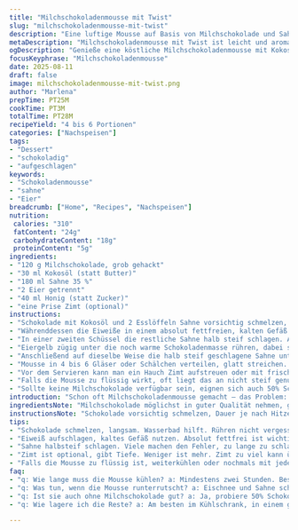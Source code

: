 ```yaml
---
title: "Milchschokoladenmousse mit Twist"
slug: "milchschokoladenmousse-mit-twist"
description: "Eine luftige Mousse auf Basis von Milchschokolade und Sahne. Besonderheit: Ersetzt Butter durch Kokosöl und Zucker durch Honig für eine mildere Süße. Die Eier werden getrennt, das Eiweiß steif geschlagen, die Sahne halb steif aufgeschlagen. Schrittweise Zusammenführung bewahrt die luftige Struktur. Kühlung von etwa 2 Stunden plus 10 Minuten mehr als üblich. Optional ein Hauch Zimt für eine unerwartete Würze empfohlen."
metaDescription: "Milchschokoladenmousse mit Twist ist leicht und aromatisch. Die Mousse bietet eine einzigartige Textur durch Kokosöl und Honig, perfekt für Genussmomente."
ogDescription: "Genieße eine köstliche Milchschokoladenmousse mit Kokosöl und Honig. Ein feiner Twist für ein aromatisches Dessert, das du lieben wirst."
focusKeyphrase: "Milchschokoladenmousse"
date: 2025-08-11
draft: false
image: milchschokoladenmousse-mit-twist.png
author: "Marlena"
prepTime: PT25M
cookTime: PT3M
totalTime: PT28M
recipeYield: "4 bis 6 Portionen"
categories: ["Nachspeisen"]
tags:
- "Dessert"
- "schokoladig"
- "aufgeschlagen"
keywords:
- "Schokoladenmousse"
- "sahne"
- "Eier"
breadcrumb: ["Home", "Recipes", "Nachspeisen"]
nutrition: 
 calories: "310"
 fatContent: "24g"
 carbohydrateContent: "18g"
 proteinContent: "5g"
ingredients:
- "120 g Milchschokolade, grob gehackt"
- "30 ml Kokosöl (statt Butter)"
- "180 ml Sahne 35 %"
- "2 Eier getrennt"
- "40 ml Honig (statt Zucker)"
- "eine Prise Zimt (optional)"
instructions:
- "Schokolade mit Kokosöl und 2 Esslöffeln Sahne vorsichtig schmelzen, entweder über einem Wasserbad oder in kurzen Intervallen im Mikrowellenherd, dabei gut beobachten und rühren, bis die Masse glänzend und fast flüssig, aber nicht zu heiß ist. Abkühlen lassen, es soll noch etwas warm, aber nicht mehr heiß sein."
- "Währenddessen die Eiweiße in einem absolut fettfreien, kalten Gefäß mit einem Handrührgerät langsam anschlagen. Nach und nach den Honig einrieseln lassen und weiterschlagen bis steife Spitzen, die nicht mehr sofort zusammenfallen, sich bilden."
- "In einer zweiten Schüssel die restliche Sahne halb steif schlagen. Achtung: nicht zu lange, sonst verliert sie Elastizität und wird butterig. Die Konsistenz ist erreicht, wenn die Sahne beim Hochheben des Schneebesens leichte ‚Wellen‘ zeigt."
- "Eiergelb zügig unter die noch warme Schokoladenmasse rühren, dabei schnell und gründlich arbeiten, damit keine Klümpchen entstehen und die Masse homogen bleibt. Nun nimmst du eine flexible Teigkarte und hebst vorsichtig die steifen Eiweiße unter. Umschlagen statt rühren, um die Luftigkeit zu bewahren."
- "Anschließend auf dieselbe Weise die halb steif geschlagene Sahne unterheben. Das Wichtigste ist, nicht zu stark zu mischen, sonst fällt alles zusammen. Gleiche Farbe und glatte Oberfläche ohne weiße Schlieren sind gute Anzeichen für perfekte Integration."
- "Mousse in 4 bis 6 Gläser oder Schälchen verteilen, glatt streichen. Mit einer Frischhaltefolie abdecken, damit keine Haut entsteht. Kühle mindestens 2 Stunden, besser 2 Stunden und 10 Minuten, das gibt der Mousse optimale Festigkeit."
- "Vor dem Servieren kann man ein Hauch Zimt aufstreuen oder mit frischen Beeren und zerbröselten Amarettini kombinieren. Für sahneliebhaber passt ein Schuss ungesüßte Schlagsahne dazu."
- "Falls die Mousse zu flüssig wirkt, oft liegt das an nicht steif genug geschlagener Sahne. In so einem Fall nachkühlen oder kurz nochmal von Hand mit dem Spatel nacharbeiten. Zu kurz geschlagene Eiweiße können auch den Effekt mindern."
- "Sollte keine Milchschokolade verfügbar sein, eignen sich auch 50% Schokolade mit einem Löffel Ahornsirup als Ersatz für mehr Feuchtigkeit. Butter kann man durch andere Pflanzenfette, z.B. geschmolzenes Kakaobutter ersetzen, um Aromatik zu erhöhen."
introduction: "Schon oft Milchschokoladenmousse gemacht – das Problem: Zu fest oder zu flüssig, zu süß oder zu „buttrig“. Kokosöl hatte ich mal ausprobiert, verändert die Textur, macht die Mousse leichter im Abgang und gibt leicht exotisches Aroma. Zucker gegen Honig ersetzt für den weicheren, runderen Geschmack. Wichtig: Eier trennen, Weiß steif schlagen bis glänzend, nicht zu wenig, sonst keine Luft, Mousse wird kompakt und schwer. Schokolade nicht zu heiß, sonst gerinnt das Eigelb später. Die Kür: Zimt. Kleine geheime, aromatische Überraschung. Ich glaube, ein kurzer Blick auf die Farbe gibt viel Aufschluss, denn doch kann Übermischen sichtbar werden — weisse Schlieren zeigen lange noch ungelöste Eiweißfäden. Ohne sich strikt auf Zeit zu verlassen, zählt die Beobachtung: Knackiger, glänzender Eischnee, halbsteife Sahnewellen, samtiger Schokoladenglanz – dann stimmt die Basis."
ingredientsNote: "Milchschokolade möglichst in guter Qualität nehmen, grob hacken hilft beim Schmelzen. Kokosöl ersetzt Butter nicht nur in der Konsistenz, sondern bringt milden Geschmack und ist gut bei Milchunverträglichkeit. Honig statt Zucker gibt feineres Aroma, langsam einrühren, sonst Eiweiß fallen zusammen. Eier unbedingt frisch, getrennt. Sahne mittelsteif schlagen, nicht zu lange, sonst gerinnt sie. Die Prise Zimt ist optional, passt gut zu Milchschokolade und verleiht Tiefe. Wer mag, kann das Eiweiß durch Aquafaba ersetzen für veganen Versuch, dabei etwas Zitronensaft zugeben. Auch Gewürze wie Kardamom möglich, je nach Laune. Schwachporige Schüsseln (Keramik, Glas) bevorzugen, kein Plastik bei Eischnee. Auf Sauberkeit achten, Fett verdirbt das Aufschlagen."
instructionsNote: "Schokolade vorsichtig schmelzen, Dauer je nach Hitzequelle etwa 2 bis 3 Minuten. Mikrowelle in 30-Sekunden-Schritten, nicht vergessen zu rühren. Kokosöl sollte komplett flüssig sein, aber nicht heiß. Eiweiß mit Honig langsam steif schlagen, nicht zu schnell starten, sonst zerschlägt es zu festen Klümpchen. Sahne in separater Schüssel halbsteif, Gefühl für die richtige Konsistenz kommt mit Erfahrung. Gelb und Schokolade zuerst vermengen, weil Eigelb empfindlich ist; Temperatur nicht zu hoch, sonst gerinnt es. Luftig bleiben ist das Ziel, deshalb vorsichtig unterheben, kein ruppiges Rühren. Kühlen mindestens 2 Stunden, dann stabilisiert sich die Struktur. Vor dem Servieren eventuell kurz durchrühren, falls sich Flüssigkeit absetzt. Tipp: Kleine Probestücke kochen mit, hilft, Fehler früh zu erkennen. Die Mousse soll samtig glänzen und sich luftig anfühlen, nicht kalt und hart. Begeisterung auslösen das Aroma von Schokolade, Luftigkeit und die Spannung der Textur."
tips:
- "Schokolade schmelzen, langsam. Wasserbad hilft. Rühren nicht vergessen, Hitze regulieren. Optimal ist es, wenn sie glänzend und fast flüssig ist. Achte darauf, dass die Schokolade nicht zu heiß wird, sonst gerinnt das Eigelb. Besser etwas abkühlen."
- "Eiweiß aufschlagen, kaltes Gefäß nutzen. Absolut fettfrei ist wichtig. Langsame Steigerung der Geschwindigkeit beim Schlagen, damit die Luft gut eingefangen wird. Gemischt mit Honig, gibt’s mehr Stabilität. Wenn du steife Spitzen hast, ist das gut. Dann ist die Basis stabil."
- "Sahne halbsteif schlagen. Viele machen den Fehler, zu lange zu schlagen. Konsistenz richtig erkennen: Wellen sollten leicht sichtbar sein. Nicht übermixen, sonst wird sie butterig. Gutes Gefühl bekommst du mit Erfahrung. Kühl arbeiten."
- "Zimt ist optional, gibt Tiefe. Weniger ist mehr. Zimt zu viel kann überwältigen. Alternativen sind Kardamom oder Muskatnuss. Wichtig ist, nur einen Hauch hinzufügen. Viel helfen frische Beeren, bringen Frische und etwas Säure. Amarettini bringen Crunch."
- "Falls die Mousse zu flüssig ist, weiterkühlen oder nochmals mit jedem Handrührgerät leicht durchrühren. Auch bei Sahne aufpassen, dass sie nicht zu weich geschlagen ist. Für vegane Version: Eiweiß durch Aquafaba ersetzen, etwas Zitronensaft dazu."
faq:
- "q: Wie lange muss die Mousse kühlen? a: Mindestens zwei Stunden. Besser zwei Stunden und zehn Minuten. So formulierst du eine festere Struktur."
- "q: Was tun, wenn die Mousse runterrutscht? a: Eischnee und Sahne schön steif schlagen. Zu wenig Luft macht es schwer. Auch Nachkühlen kann helfen. Wenn alles schiefgeht. Einfach neue versuchen."
- "q: Ist sie auch ohne Milchschokolade gut? a: Ja, probiere 50% Schokolade mit Ahornsirup. Gibt mehr Feuchtigkeit. Achte darauf, die Temperatur nicht zu hoch werden zu lassen."
- "q: Wie lagere ich die Reste? a: Am besten im Kühlschrank, in einem geschlossenen Behälter. Aber Kurze Haltbarkeit beachten. Genieß es, der Geschmack ist frisch am besten."

---
```

